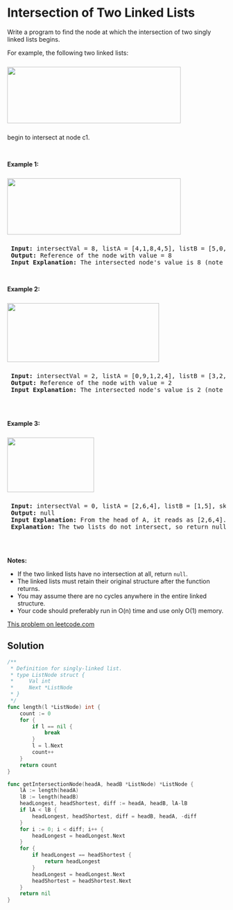 # Intersection of Two Linked Lists

<p>Write a program to find the node at which the intersection of two singly linked lists begins.</p>
 
 <p>For example, the following two linked lists:</p>
 <a href="https://assets.leetcode.com/uploads/2018/12/13/160_statement.png" target="_blank"><img alt="" src="https://assets.leetcode.com/uploads/2018/12/13/160_statement.png" style="margin-top: 10px; margin-bottom: 10px; width: 400px; height: 130px;" /></a>
 
 <p>begin to intersect at node c1.</p>
 
 <p>&nbsp;</p>
 
 <p><strong>Example 1:</strong></p>
 <a href="https://assets.leetcode.com/uploads/2018/12/13/160_example_1.png" target="_blank"><img alt="" src="https://assets.leetcode.com/uploads/2018/12/13/160_example_1.png" style="margin-top: 10px; margin-bottom: 10px; width: 400px; height: 130px;" /></a>
 
 <pre>
 <strong>Input: </strong>intersectVal = 8, listA = [4,1,8,4,5], listB = [5,0,1,8,4,5], skipA = 2, skipB = 3
 <strong>Output:</strong> Reference of the node with value = 8
 <strong>Input Explanation:</strong> The intersected node&#39;s value is 8 (note that this must not be 0 if the two lists intersect). From the head of A, it reads as [4,1,8,4,5]. From the head of B, it reads as [5,0,1,8,4,5]. There are 2 nodes before the intersected node in A; There are 3 nodes before the intersected node in B.</pre>
 
 <p>&nbsp;</p>
 
 <p><strong>Example 2:</strong></p>
 <a href="https://assets.leetcode.com/uploads/2018/12/13/160_example_2.png" target="_blank"><img alt="" src="https://assets.leetcode.com/uploads/2018/12/13/160_example_2.png" style="margin-top: 10px; margin-bottom: 10px; width: 350px; height: 136px;" /></a>
 
 <pre>
 <strong>Input: </strong>intersectVal&nbsp;= 2, listA = [0,9,1,2,4], listB = [3,2,4], skipA = 3, skipB = 1
 <strong>Output:</strong> Reference of the node with value = 2
 <strong>Input Explanation:</strong>&nbsp;The intersected node&#39;s value is 2 (note that this must not be 0 if the two lists intersect). From the head of A, it reads as [0,9,1,2,4]. From the head of B, it reads as [3,2,4]. There are 3 nodes before the intersected node in A; There are 1 node before the intersected node in B.
 </pre>
 
 <p>&nbsp;</p>
 
 <p><strong>Example 3:</strong></p>
 <a href="https://assets.leetcode.com/uploads/2018/12/13/160_example_3.png" target="_blank"><img alt="" src="https://assets.leetcode.com/uploads/2018/12/13/160_example_3.png" style="margin-top: 10px; margin-bottom: 10px; width: 200px; height: 126px;" /></a>
 
 <pre>
 <strong>Input: </strong>intersectVal = 0, listA = [2,6,4], listB = [1,5], skipA = 3, skipB = 2
 <strong>Output:</strong> null
 <strong>Input Explanation:</strong> From the head of A, it reads as [2,6,4]. From the head of B, it reads as [1,5]. Since the two lists do not intersect, intersectVal must be 0, while skipA and skipB can be arbitrary values.
 <strong>Explanation:</strong> The two lists do not intersect, so return null.
 </pre>
 
 <p>&nbsp;</p>
 
 <p><b>Notes:</b></p>
 
 <ul>
 <li>If the two linked lists have no intersection at all, return <code>null</code>.</li>
 <li>The linked lists must retain their original structure after the function returns.</li>
 <li>You may assume there are no cycles anywhere in the entire linked structure.</li>
 <li>Your code should preferably run in O(n) time and use only O(1) memory.</li>
 </ul>


[This problem on leetcode.com](https://leetcode.com/problems/intersection-of-two-linked-lists/)

## Solution

```go
/**
 * Definition for singly-linked list.
 * type ListNode struct {
 *     Val int
 *     Next *ListNode
 * }
 */
func length(l *ListNode) int {
    count := 0
    for {
        if l == nil {
            break
        }
        l = l.Next
        count++
    }
    return count
}

func getIntersectionNode(headA, headB *ListNode) *ListNode {
    lA := length(headA)
    lB := length(headB)
    headLongest, headShortest, diff := headA, headB, lA-lB
    if lA < lB {
        headLongest, headShortest, diff = headB, headA, -diff
    }
    for i := 0; i < diff; i++ {
        headLongest = headLongest.Next
    }
    for {
        if headLongest == headShortest {
            return headLongest
        }
        headLongest = headLongest.Next
        headShortest = headShortest.Next
    }
    return nil
}
```

